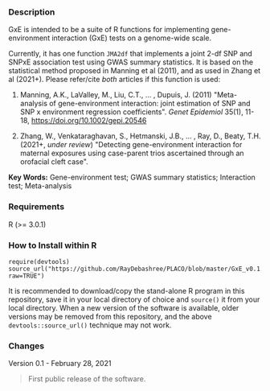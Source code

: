 ### Description
GxE is intended to be a suite of R functions for implementing gene-environment interaction (GxE) tests on a genome-wide scale. 

Currently, it has one function `JMA2df` that implements a joint 2-df SNP and SNPxE association test using GWAS summary statistics. It is based on the statistical method proposed in Manning et al (2011), and as used in Zhang et al (2021+). Please refer/cite *both* articles if this function is used:

1. Manning, A.K., LaValley, M., Liu, C.T., ... , Dupuis, J. (2011) "Meta-analysis of gene-environment interaction: joint estimation of SNP and SNP x environment regression coefficients". *Genet Epidemiol* 35(1), 11-18, https://doi.org/10.1002/gepi.20546

2. Zhang, W., Venkataraghavan, S., Hetmanski, J.B., ... , Ray, D., Beaty, T.H. (2021+, *under review*) "Detecting gene-environment interaction for maternal exposures using case-parent trios ascertained through an orofacial cleft case". 

**Key Words:** Gene-environment test; GWAS summary statistics; Interaction test; Meta-analysis

### Requirements
R (>= 3.0.1)


### How to Install within R
```{r}
require(devtools)
source_url("https://github.com/RayDebashree/PLACO/blob/master/GxE_v0.1.R?raw=TRUE")
```
It is recommended to download/copy the stand-alone R program in this repository, save it in your local directory of choice and `source()` it from your local directory. When a new version of the software is available, older versions may be removed from this repository, and the above `devtools::source_url()` technique may not work.


### Changes
Version 0.1 - February 28, 2021
> First public release of the software.
